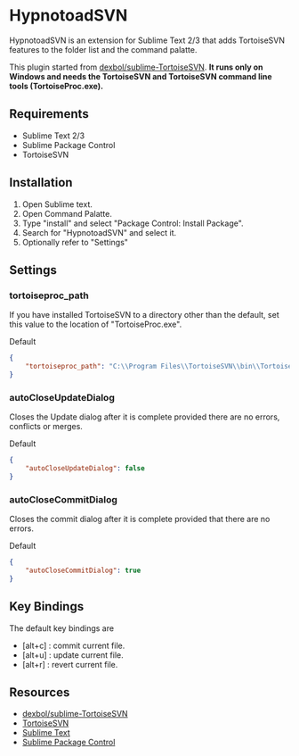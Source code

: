HypnotoadSVN
=============
HypnotoadSVN is an extension for Sublime Text 2/3 that adds TortoiseSVN features to the folder list and the command palatte.

This plugin started from [dexbol/sublime-TortoiseSVN](https://github.com/dexbol/sublime-TortoiseSVN).
**It runs only on Windows and needs the TortoiseSVN and TortoiseSVN command line tools (TortoiseProc.exe).**

Requirements
------------
- Sublime Text 2/3
- Sublime Package Control
- TortoiseSVN

Installation
------------
1. Open Sublime text.
2. Open Command Palatte.
3. Type "install" and select "Package Control: Install Package".
4. Search for "HypnotoadSVN" and select it.
5. Optionally refer to "Settings" 

Settings
--------

### tortoiseproc_path
If you have installed TortoiseSVN to a directory other than the default, set this value to the location of "TortoiseProc.exe".

Default
```JSON
{
    "tortoiseproc_path": "C:\\Program Files\\TortoiseSVN\\bin\\TortoiseProc.exe"
}
```

### autoCloseUpdateDialog
Closes the Update dialog after it is complete provided there are no errors, conflicts or merges.

Default
```JSON
{
    "autoCloseUpdateDialog": false
}
```

### autoCloseCommitDialog
Closes the commit dialog after it is complete provided that there are no errors.

Default
```JSON
{
    "autoCloseCommitDialog": true
}
```

Key Bindings
------------
The default key bindings are 
- [alt+c] : commit current file.
- [alt+u] : update current file.
- [alt+r] : revert current file.

Resources
---------
- [dexbol/sublime-TortoiseSVN](https://github.com/dexbol/sublime-TortoiseSVN)
- [TortoiseSVN](http://tortoisesvn.net/)
- [Sublime Text](http://www.sublimetext.com/)
- [Sublime Package Control](http://wbond.net/sublime_packages/package_control)